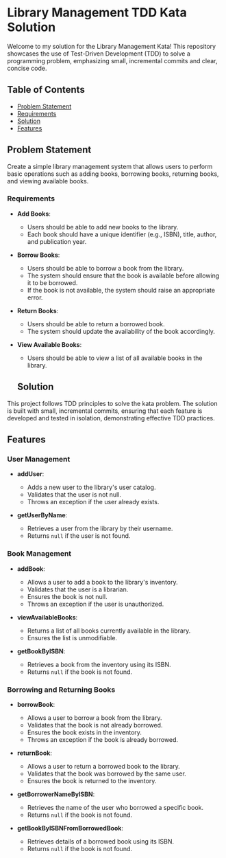 # Library Management TDD  Kata Solution
Welcome to my solution for the Library Management Kata! This repository showcases the use of Test-Driven Development (TDD) to solve a programming problem, emphasizing small, incremental commits and clear, concise code.

## Table of Contents
- [Problem Statement](#problem-statement)
- [Requirements](#requirements)
- [Solution](#solution)
- [Features](#features)

## Problem Statement
Create a simple library management system that allows users to perform basic operations such as adding books, borrowing books, returning books, and viewing available books.

### Requirements
- **Add Books**:
  - Users should be able to add new books to the library.
  - Each book should have a unique identifier (e.g., ISBN), title, author, and publication year.

- **Borrow Books**:
  - Users should be able to borrow a book from the library.
  - The system should ensure that the book is available before allowing it to be borrowed.
  - If the book is not available, the system should raise an appropriate error.

- **Return Books**:
  - Users should be able to return a borrowed book.
  - The system should update the availability of the book accordingly.

- **View Available Books**:
  - Users should be able to view a list of all available books in the library.

  ## Solution
This project follows TDD principles to solve the kata problem. The solution is built with small, incremental commits, ensuring that each feature is developed and tested in isolation, demonstrating effective TDD practices.

## Features
### User Management

- **addUser**:
  - Adds a new user to the library's user catalog.
  - Validates that the user is not null.
  - Throws an exception if the user already exists.

- **getUserByName**:
  - Retrieves a user from the library by their username.
  - Returns `null` if the user is not found.

### Book Management

- **addBook**:
  - Allows a user to add a book to the library's inventory.
  - Validates that the user is a librarian.
  - Ensures the book is not null.
  - Throws an exception if the user is unauthorized.

- **viewAvailableBooks**:
  - Returns a list of all books currently available in the library.
  - Ensures the list is unmodifiable.

- **getBookByISBN**:
  - Retrieves a book from the inventory using its ISBN.
  - Returns `null` if the book is not found.

### Borrowing and Returning Books

- **borrowBook**:
  - Allows a user to borrow a book from the library.
  - Validates that the book is not already borrowed.
  - Ensures the book exists in the inventory.
  - Throws an exception if the book is already borrowed.

- **returnBook**:
  - Allows a user to return a borrowed book to the library.
  - Validates that the book was borrowed by the same user.
  - Ensures the book is returned to the inventory.

- **getBorrowerNameByISBN**:
  - Retrieves the name of the user who borrowed a specific book.
  - Returns `null` if the book is not found.

- **getBookByISBNFromBorrowedBook**:
  - Retrieves details of a borrowed book using its ISBN.
  - Returns `null` if the book is not found.
